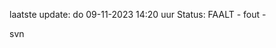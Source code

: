 laatste update: 
do 09-11-2023 14:20   uur 
Status: FAALT - fout - 
<div class="service R">svn</div>